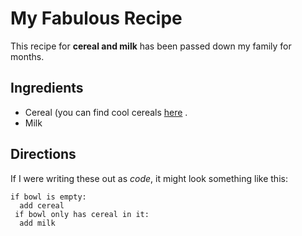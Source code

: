 # My Fabulous Recipe

This recipe for **cereal and milk** has been passed down my family for months.

## Ingredients

  - Cereal (you can find cool cereals [here](www.example.com/coolcereals) .
  - Milk

## Directions

If I were writing these out as _code_, it might look something like this:

```
if bowl is empty:
  add cereal
 if bowl only has cereal in it:
  add milk
```
